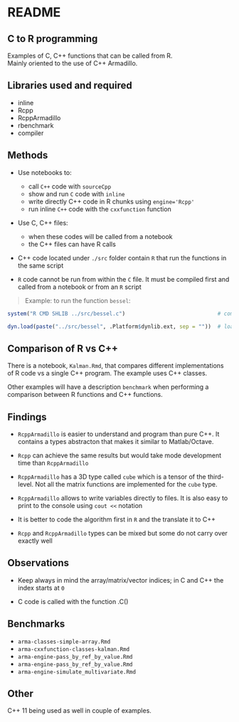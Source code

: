 # README





## C to R programming
Examples of C, C++ functions that can be called from R.   
Mainly oriented to the use of C++ Armadillo.

## Libraries used and required
* inline
* Rcpp
* RcppArmadillo
* rbenchmark
* compiler


## Methods

* Use notebooks to:
    * call `C++` code with `sourceCpp`
    * show and run `C` code with `inline`
    * write directly C++ code in R chunks using `engine='Rcpp'`
    * run inline `C++` code with the `cxxfunction` function
    
    
* Use C, C++ files:
    * when these codes will be called from a notebook
    * the C++ files can have R calls 
    

* C++ code located under `./src` folder contain `R` that run the functions in the same script

* `R` code cannot be run from within the `C` file. It must be compiled first and called from a notebook or from an `R` script

> Example: to run the function `bessel`:


```r
system("R CMD SHLIB ../src/bessel.c")                             # compile

dyn.load(paste("../src/bessel", .Platform$dynlib.ext, sep = ""))  # load
```



## Comparison of R vs C++
There is a notebook, `Kalman.Rmd`, that compares different implementations of R code vs a single C++ program. The example uses C++ classes.

Other examples will have a description `benchmark` when performing a comparison between R functions and C++ functions.



## Findings

* `RcppArmadillo` is easier to understand and program than pure C++. It contains a types abstracton that makes it similar to Matlab/Octave.

* `Rcpp` can achieve the same results but would take mode development time than `RcppArmadillo`

* `RcppArmadillo` has a 3D type called `cube` which is a tensor of the third-level. Not all the matrix functions are implemented for the `cube` type.

* `RcppArmadillo` allows to write variables directly to files. It is also easy to print to the console using `cout <<` notation

* It is better to code the algorithm first in `R` and the translate it to C++

* `Rcpp` and `RcppArmadillo` types can be mixed but some do not carry over exactly well



## Observations

* Keep always in mind the array/matrix/vector indices; in C and C++ the index starts at `0`

* C code is called with the function .C()


## Benchmarks

* `arma-classes-simple-array.Rmd`
* `arma-cxxfunction-classes-kalman.Rmd`
* `arma-engine-pass_by_ref_by_value.Rmd`
* `arma-engine-pass_by_ref_by_value.Rmd`
* `arma-engine-simulate_multivariate.Rmd`



## Other

C++ 11 being used as well in couple of examples.
